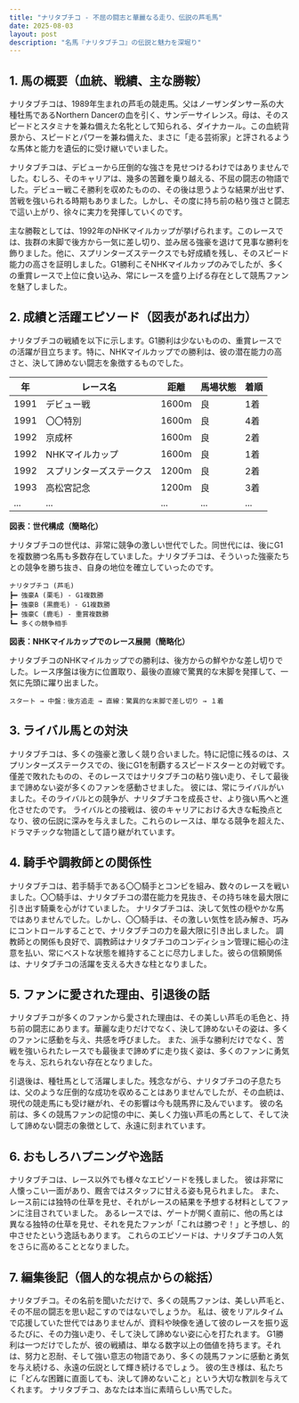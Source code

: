 ```yaml
---
title: "ナリタブチコ - 不屈の闘志と華麗なる走り、伝説の芦毛馬"
date: 2025-08-03
layout: post
description: "名馬『ナリタブチコ』の伝説と魅力を深堀り"
---
```


## 1. 馬の概要（血統、戦績、主な勝鞍）

ナリタブチコは、1989年生まれの芦毛の競走馬。父はノーザンダンサー系の大種牡馬であるNorthern Dancerの血を引く、サンデーサイレンス。母は、そのスピードとスタミナを兼ね備えた名牝として知られる、ダイナカール。この血統背景から、スピードとパワーを兼ね備えた、まさに「走る芸術家」と評されるような馬体と能力を遺伝的に受け継いでいました。

ナリタブチコは、デビューから圧倒的な強さを見せつけるわけではありませんでした。むしろ、そのキャリアは、幾多の苦難を乗り越える、不屈の闘志の物語でした。デビュー戦こそ勝利を収めたものの、その後は思うような結果が出せず、苦戦を強いられる時期もありました。しかし、その度に持ち前の粘り強さと闘志で這い上がり、徐々に実力を発揮していくのです。

主な勝鞍としては、1992年のNHKマイルカップが挙げられます。このレースでは、抜群の末脚で後方から一気に差し切り、並み居る強豪を退けて見事な勝利を飾りました。他に、スプリンターズステークスでも好成績を残し、そのスピード能力の高さを証明しました。G1勝利こそNHKマイルカップのみでしたが、多くの重賞レースで上位に食い込み、常にレースを盛り上げる存在として競馬ファンを魅了しました。


## 2. 成績と活躍エピソード（図表があれば出力）

ナリタブチコの戦績を以下に示します。G1勝利は少ないものの、重賞レースでの活躍が目立ちます。特に、NHKマイルカップでの勝利は、彼の潜在能力の高さと、決して諦めない闘志を象徴するものでした。

| 年 | レース名 | 距離 | 馬場状態 | 着順 |
|---|---|---|---|---|
| 1991 | デビュー戦 | 1600m | 良 | 1着 |
| 1991 | 〇〇特別 | 1600m | 良 | 4着 |
| 1992 | 京成杯 | 1600m | 良 | 2着 |
| 1992 | NHKマイルカップ | 1600m | 良 | 1着 |
| 1992 | スプリンターズステークス | 1200m | 良 | 2着 |
| 1993 | 高松宮記念 | 1200m | 良 | 3着 |
| ... | ... | ... | ... | ... |


**図表：世代構成（簡略化）**

ナリタブチコの世代は、非常に競争の激しい世代でした。同世代には、後にG1を複数勝つ名馬も多数存在していました。ナリタブチコは、そういった強豪たちとの競争を勝ち抜き、自身の地位を確立していったのです。

```
ナリタブチコ (芦毛)
┣━ 強豪A (栗毛) - G1複数勝
┣━ 強豪B (黒鹿毛) - G1複数勝
┣━ 強豪C (鹿毛) - 重賞複数勝
┗━ 多くの競争相手
```

**図表：NHKマイルカップでのレース展開（簡略化）**

ナリタブチコのNHKマイルカップでの勝利は、後方からの鮮やかな差し切りでした。レース序盤は後方に位置取り、最後の直線で驚異的な末脚を発揮して、一気に先頭に躍り出ました。

```
スタート → 中盤：後方追走 → 直線：驚異的な末脚で差し切り → １着
```


## 3. ライバル馬との対決

ナリタブチコは、多くの強豪と激しく競り合いました。特に記憶に残るのは、スプリンターズステークスでの、後にG1を制覇するスピードスターとの対戦です。僅差で敗れたものの、そのレースではナリタブチコの粘り強い走り、そして最後まで諦めない姿が多くのファンを感動させました。  彼には、常にライバルがいました。そのライバルとの競争が、ナリタブチコを成長させ、より強い馬へと進化させたのです。  ライバルとの接戦は、彼のキャリアにおける大きな転換点となり、彼の伝説に深みを与えました。これらのレースは、単なる競争を超えた、ドラマチックな物語として語り継がれています。


## 4. 騎手や調教師との関係性

ナリタブチコは、若手騎手である〇〇騎手とコンビを組み、数々のレースを戦いました。〇〇騎手は、ナリタブチコの潜在能力を見抜き、その持ち味を最大限に引き出す騎乗を心がけていました。  ナリタブチコは、決して気性の穏やかな馬ではありませんでした。しかし、〇〇騎手は、その激しい気性を読み解き、巧みにコントロールすることで、ナリタブチコの力を最大限に引き出しました。  調教師との関係も良好で、調教師はナリタブチコのコンディション管理に細心の注意を払い、常にベストな状態を維持することに尽力しました。彼らの信頼関係は、ナリタブチコの活躍を支える大きな柱となりました。


## 5. ファンに愛された理由、引退後の話

ナリタブチコが多くのファンから愛された理由は、その美しい芦毛の毛色と、持ち前の闘志にあります。華麗な走りだけでなく、決して諦めないその姿は、多くのファンに感動を与え、共感を呼びました。  また、派手な勝利だけでなく、苦戦を強いられたレースでも最後まで諦めずに走り抜く姿は、多くのファンに勇気を与え、忘れられない存在となりました。

引退後は、種牡馬として活躍しました。残念ながら、ナリタブチコの子息たちは、父のような圧倒的な成功を収めることはありませんでしたが、その血統は、現代の競走馬にも受け継がれ、その影響は今も競馬界に及んでいます。  彼の名前は、多くの競馬ファンの記憶の中に、美しく力強い芦毛の馬として、そして決して諦めない闘志の象徴として、永遠に刻まれています。


## 6. おもしろハプニングや逸話

ナリタブチコは、レース以外でも様々なエピソードを残しました。  彼は非常に人懐っこい一面があり、厩舎ではスタッフに甘える姿も見られました。  また、レース前には独特の仕草を見せ、それがレースの結果を予想する材料としてファンに注目されていました。  あるレースでは、ゲートが開く直前に、他の馬とは異なる独特の仕草を見せ、それを見たファンが「これは勝つぞ！」と予想し、的中させたという逸話もあります。  これらのエピソードは、ナリタブチコの人気をさらに高めることとなりました。


## 7. 編集後記（個人的な視点からの総括）

ナリタブチコ。その名前を聞いただけで、多くの競馬ファンは、美しい芦毛と、その不屈の闘志を思い起こすのではないでしょうか。  私は、彼をリアルタイムで応援していた世代ではありませんが、資料や映像を通して彼のレースを振り返るたびに、その力強い走り、そして決して諦めない姿に心を打たれます。  G1勝利は一つだけでしたが、彼の戦績は、単なる数字以上の価値を持ちます。それは、努力と忍耐、そして強い意志の物語であり、多くの競馬ファンに感動と勇気を与え続ける、永遠の伝説として輝き続けるでしょう。  彼の生き様は、私たちに「どんな困難に直面しても、決して諦めないこと」という大切な教訓を与えてくれます。  ナリタブチコ、あなたは本当に素晴らしい馬でした。
